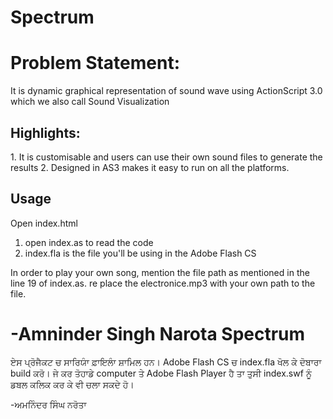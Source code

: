 Spectrum
========

<h1>Problem Statement:</h2> 

It is dynamic graphical representation of sound wave using ActionScript 3.0 which we also call Sound Visualization
<h2>Highlights:</h2>
1. It is customisable and users can use their own sound files to generate the results
2. Designed in AS3 makes it easy to run on all the platforms.

<h2>Usage</h2>
Open index.html

1. open index.as to read the code
2. index.fla is the file you'll be using in the Adobe Flash CS

In order to play your own song, mention the file path as mentioned in the line 19 of index.as.
re place the electronice.mp3 with your own path to the file.

-Amninder Singh Narota
Spectrum
==========

ਏਸ ਪ੍ਰੋਜੈਕਟ ਚ ਸਾਰਿਯਾੰ ਫ਼ਾਇਲਾੰ ਸ਼ਾਮਿਲ ਹਨ। Adobe Flash CS ਚ index.fla ਖੋਲ ਕੇ ਦੋਬਾਰਾ build ਕਰੋ। ਜੇ ਕਰ ਤੋਹਾਡੇ computer  ਤੇ  Adobe Flash Player ਹੈ ਤਾ ਤੁਸੀ index.swf ਨੂੰ ਡਬਲ ਕਲਿਕ ਕਰ ਕੇ ਵੀ ਚਲਾ ਸਕਦੇ ਹੋ।


-ਅਮਨਿੰਦਰ ਸਿੰਘ ਨਰੋਤਾ

